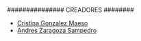 ###############  CREADORES  ########

- [Cristina Gonzalez Maeso](https://github.com/CristinaGoma)  
- [Andres Zaragoza Sampedro](https://github.com/AndresZaragozaSampedro)
